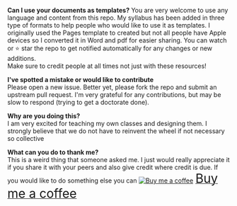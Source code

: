 **Can I use your documents as templates?**
You are very welcome to use any language and content from this repo. My syllabus has been added in three type of formats to help people who would like to use it as templates. I originally used the Pages template to created but not all people have Apple devices so I converted it in Word and pdf for easier sharing.
You can watch or ⭐ star the repo to get notified automatically for any changes or new additions.      
Make sure to credit people at all times not just with these resources!

**I've spotted a mistake or would like to contribute**   
Please open a new issue. Better yet, please fork the repo and submit an upstream pull request. I'm very grateful for any contributions, but may be slow to respond (trying to get a doctorate done).

**Why are you doing this?**    
I am very excited for teaching my own classes and designing them. I strongly believe that we do not have to reinvent the wheel if not necessary so collective 

**What can you do to thank me?**     
This is a weird thing that someone asked me. I just would really appreciate it if you share it with your peers and also give credit where credit is due.
If you would like to do something else you can <link href="https://fonts.googleapis.com/css?family=Cookie" rel="stylesheet"><a class="bmc-button" target="_blank" href="https://www.buymeacoffee.com/JoscelinRocha"><img src="https://cdn.buymeacoffee.com/buttons/bmc-new-btn-logo.svg" alt="Buy me a coffee"><span style="margin-left:5px;font-size:28px !important;">Buy me a coffee</span></a>

